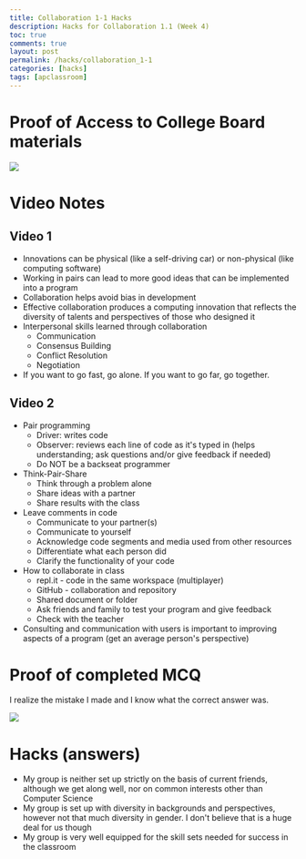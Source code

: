 ```yaml
---
title: Collaboration 1-1 Hacks
description: Hacks for Collaboration 1.1 (Week 4) 
toc: true
comments: true
layout: post
permalink: /hacks/collaboration_1-1
categories: [hacks]
tags: [apclassroom]
---
```


# Proof of Access to College Board materials

![]({{site.baseurl}}/images/APCLASSROOM.JPG)

# Video Notes
## Video 1
- Innovations can be physical (like a self-driving car) or non-physical (like computing software)
- Working in pairs can lead to more good ideas that can be implemented into a program
- Collaboration helps avoid bias in development
- Effective collaboration produces a computing innovation that reflects the diversity of talents and perspectives of those who designed it
- Interpersonal skills learned through collaboration
    - Communication
    - Consensus Building
    - Conflict Resolution
    - Negotiation
- If you want to go fast, go alone. If you want to go far, go together.

## Video 2
- Pair programming
    - Driver: writes code
    - Observer: reviews each line of code as it's typed in (helps understanding; ask questions and/or give feedback if needed)
    - Do NOT be a backseat programmer
- Think-Pair-Share
    - Think through a problem alone
    - Share ideas with a partner
    - Share results with the class
- Leave comments in code
    - Communicate to your partner(s)
    - Communicate to yourself
    - Acknowledge code segments and media used from other resources
    - Differentiate what each person did
    - Clarify the functionality of your code
- How to collaborate in class
    - repl.it - code in the same workspace (multiplayer)
    - GitHub - collaboration and repository
    - Shared document or folder
    - Ask friends and family to test your program and give feedback
    - Check with the teacher
- Consulting and communication with users is important to improving aspects of a program (get an average person's perspective)

# Proof of completed MCQ

I realize the mistake I made and I know what the correct answer was.

![]({{site.baseurl}}/images/completedMCQ.jpg)

# Hacks (answers)

- My group is neither set up strictly on the basis of current friends, although we get along well, nor on common interests other than Computer Science
- My group is set up with diversity in backgrounds and perspectives, however not that much diversity in gender. I don't believe that is a huge deal for us though
- My group is very well equipped for the skill sets needed for success in the classroom